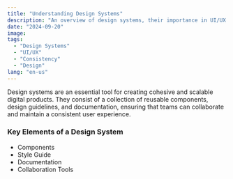 ```yaml
---
title: "Understanding Design Systems"
description: "An overview of design systems, their importance in UI/UX design, and how they help maintain consistency in digital products."
date: "2024-09-20"
image:
tags:
  - "Design Systems"
  - "UI/UX"
  - "Consistency"
  - "Design"
lang: "en-us"
---
```


Design systems are an essential tool for creating cohesive and scalable digital products. They consist of a collection of reusable components, design guidelines, and documentation, ensuring that teams can collaborate and maintain a consistent user experience.

### Key Elements of a Design System

- Components
- Style Guide
- Documentation
- Collaboration Tools
